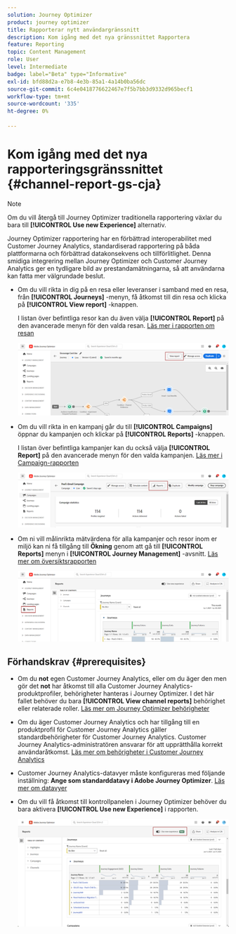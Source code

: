 ```yaml
---
solution: Journey Optimizer
product: journey optimizer
title: Rapporterar nytt användargränssnitt
description: Kom igång med det nya gränssnittet Rapportera
feature: Reporting
topic: Content Management
role: User
level: Intermediate
badge: label="Beta" type="Informative"
exl-id: bfd88d2a-e7b8-4e3b-85a1-4a14b0ba56dc
source-git-commit: 6c4e0418776622467e7f5b7bb3d9332d965becf1
workflow-type: tm+mt
source-wordcount: '335'
ht-degree: 0%

---
```


# Kom igång med det nya rapporteringsgränssnittet {#channel-report-gs-cja}

>[!NOTE]
>
> Om du vill återgå till Journey Optimizer traditionella rapportering växlar du bara till **[!UICONTROL Use new Experience]** alternativ.

Journey Optimizer rapportering har en förbättrad interoperabilitet med Customer Journey Analytics, standardiserad rapportering på båda plattformarna och förbättrad datakonsekvens och tillförlitlighet. Denna smidiga integrering mellan Journey Optimizer och Customer Journey Analytics ger en tydligare bild av prestandamätningarna, så att användarna kan fatta mer välgrundade beslut.

* Om du vill rikta in dig på en resa eller leveranser i samband med en resa, från **[!UICONTROL Journeys]** -menyn, få åtkomst till din resa och klicka på **[!UICONTROL View report]** -knappen.

  I listan över befintliga resor kan du även välja **[!UICONTROL Report]** på den avancerade menyn för den valda resan. [Läs mer i rapporten om resan](journey-global-report-cja.md)

  ![](assets/gs-cja-report-3.png)

* Om du vill rikta in en kampanj går du till **[!UICONTROL Campaigns]** öppnar du kampanjen och klickar på **[!UICONTROL Reports]** -knappen.

  I listan över befintliga kampanjer kan du också välja **[!UICONTROL Report]** på den avancerade menyn för den valda kampanjen. [Läs mer i Campaign-rapporten](campaign-global-report-cja.md)

  ![](assets/gs-cja-report-2.png)

* Om ni vill målinrikta mätvärdena för alla kampanjer och resor inom er miljö kan ni få tillgång till **Ökning** genom att gå till **[!UICONTROL Reports]** menyn i **[!UICONTROL Journey Management]** -avsnitt. [Läs mer om översiktsrapporten](channel-report-cja.md)

  ![](assets/gs-cja-report-1.png)

## Förhandskrav {#prerequisites}

* Om du **not** egen Customer Journey Analytics, eller om du äger den men gör det **not** har åtkomst till alla Customer Journey Analytics-produktprofiler, behörigheter hanteras i Journey Optimizer. I det här fallet behöver du bara **[!UICONTROL View channel reports]** behörighet eller relaterade roller. [Läs mer om Journey Optimizer behörigheter](../administration/permissions.md)
* Om du äger Customer Journey Analytics och har tillgång till en produktprofil för Customer Journey Analytics gäller standardbehörigheter för Customer Journey Analytics. Customer Journey Analytics-administratören ansvarar för att upprätthålla korrekt användaråtkomst. [Läs mer om behörigheter i Customer Journey Analytics](https://experienceleague.adobe.com/en/docs/analytics-platform/using/technotes/access-control)
* Customer Journey Analytics-datavyer måste konfigureras med följande inställning: **Ange som standarddatavy i Adobe Journey Optimizer**. [Läs mer om datavyer](https://experienceleague.adobe.com/en/docs/analytics-platform/using/cja-dataviews/create-dataview)
* Om du vill få åtkomst till kontrollpanelen i Journey Optimizer behöver du bara aktivera **[!UICONTROL Use new Experience]** i rapporten.

  ![](assets/cja-option.png)
